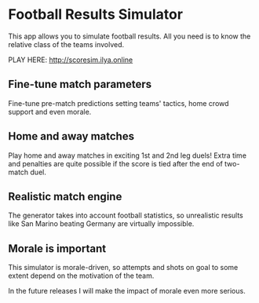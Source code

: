 # Football Results Simulator

This app allows you to simulate football results. All you need is to know the relative class of the teams involved.

PLAY HERE: http://scoresim.ilya.online

## Fine-tune match parameters
Fine-tune pre-match predictions setting teams' tactics, home crowd support and even morale.

## Home and away matches
Play home and away matches in exciting 1st and 2nd leg duels! Extra time and penalties are quite possible if the score is tied after the end of two-match duel.

## Realistic match engine
The generator takes into account football statistics, so unrealistic results like San Marino beating Germany are virtually impossible.

## Morale is important
This simulator is morale-driven, so attempts and shots on goal to some extent depend on the motivation of the team.

In the future releases I will make the impact of morale even more serious.

